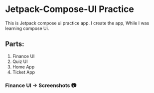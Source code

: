 # Jetpack-Compose-UI Practice
This is Jetpack compose ui practice app. I create the app, While I was learning compose Ui. 

## Parts:
1. Finance UI
2. Quiz UI
3. Home App
4. Ticket App

   
### Finance UI -> Screenshots 📷

